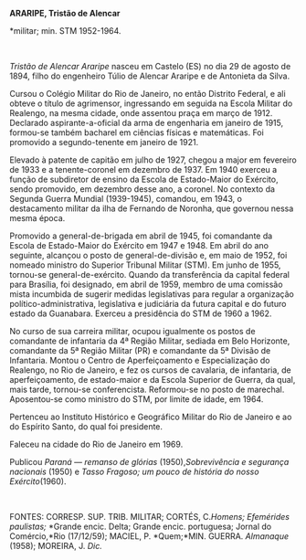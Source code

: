 **ARARIPE, Tristão de Alencar**

\*militar; min. STM 1952-1964.

 

*Tristão de Alencar Araripe* nasceu em Castelo (ES) no dia 29 de agosto
de 1894, filho do engenheiro Túlio de Alencar Araripe e de Antonieta da
Silva.

Cursou o Colégio Militar do Rio de Janeiro, no então Distrito Federal, e
ali obteve o título de agrimensor, ingressando em seguida na Escola
Militar do Realengo, na mesma cidade, onde assentou praça em março de
1912. Declarado aspirante-a-oficial da arma de engenharia em janeiro de
1915, formou-se também bacharel em ciências físicas e matemáticas. Foi
promovido a segundo-tenente em janeiro de 1921.

Elevado à patente de capitão em julho de 1927, chegou a major em
fevereiro de 1933 e a tenente-coronel em dezembro de 1937. Em 1940
exerceu a função de subdiretor de ensino da Escola de Estado-Maior do
Exército, sendo promovido, em dezembro desse ano, a coronel. No contexto
da Segunda Guerra Mundial (1939-1945), comandou, em 1943, o destacamento
militar da ilha de Fernando de Noronha, que governou nessa mesma época.

Promovido a general-de-brigada em abril de 1945, foi comandante da
Escola de Estado-Maior do Exército em 1947 e 1948. Em abril do ano
seguinte, alcançou o posto de general-de-divisão e, em maio de 1952, foi
nomeado ministro do Superior Tribunal Militar (STM). Em junho de 1955,
tornou-se general-de-exército. Quando da transferência da capital
federal para Brasília, foi designado, em abril de 1959, membro de uma
comissão mista incumbida de sugerir medidas legislativas para regular a
organização político-administrativa, legislativa e judiciária da futura
capital e do futuro estado da Guanabara. Exerceu a presidência do STM de
1960 a 1962.

No curso de sua carreira militar, ocupou igualmente os postos de
comandante de infantaria da 4ª Região Militar, sediada em Belo
Horizonte, comandante da 5ª Região Militar (PR) e comandante da 5ª
Divisão de Infantaria. Montou o Centro de Aperfeiçoamento e
Especialização do Realengo, no Rio de Janeiro, e fez os cursos de
cavalaria, de infantaria, de aperfeiçoamento, de estado-maior e da
Escola Superior de Guerra, da qual, mais tarde, tornou-se conferencista.
Reformou-se no posto de marechal. Aposentou-se como ministro do STM, por
limite de idade, em 1964.

Pertenceu ao Instituto Histórico e Geográfico Militar do Rio de Janeiro
e ao do Espírito Santo, do qual foi presidente.

Faleceu na cidade do Rio de Janeiro em 1969.

Publicou *Paraná — remanso de glórias* (1950),*Sobrevivência e segurança
nacionais* (1950) e *Tasso Fragoso; um pouco de história* *do nosso
Exército*(1960).

 

FONTES: CORRESP. SUP. TRIB. MILITAR; CORTÉS, C.*Homens; Efemérides
paulistas;* *Grande encic. Delta; Grande encic. portuguesa; Jornal do
Comércio,*Rio (17/12/59); MACIEL, P. *Quem;*MIN. GUERRA. *Almanaque*
(1958); MOREIRA, J. *Dic.*

 
